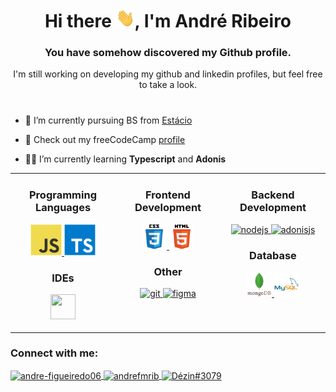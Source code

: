<div align="center">
  <h1> Hi there <img src="https://github.com/ABSphreak/ABSphreak/blob/master/gifs/Hi.gif" width="30px" height="30px">, I'm André Ribeiro</h1>
  <h3>You have somehow discovered my Github profile.</h3>
  <p>I'm still working on developing my github and linkedin profiles, but feel free to take a look. </p>
  <h1></h1>
</div>
  
  - 🌱 I’m currently pursuing BS from [Estácio](https://estacio.br/)

  - 🔭 Check out my freeCodeCamp [profile](https://www.freecodecamp.org/Andrestrim)
  
  - 👨‍💻 I’m currently learning **Typescript** and **Adonis**

<table><tr>
  <td valign="top" width="33%">
    <h3 align="center">Programming Languages</h3>
      <p align="center">
        <a href="https://developer.mozilla.org/en-US/docs/Web/JavaScript" > <img src="https://raw.githubusercontent.com/devicons/devicon/master/icons/javascript/javascript-original.svg" alt="javascript" width="50" height="50"/> </a> 
        <a href="https://www.typescriptlang.org/" > <img src="https://raw.githubusercontent.com/devicons/devicon/master/icons/typescript/typescript-original.svg" alt="typescript" width="50" height="50"/> </a>
      </p>
    <h3 align="center">IDEs</h3>
      <p align="center"> 
        <a href="https://code.visualstudio.com/" > <img src="https://i.ibb.co/vBw3R3Q/Visual-Studio-Code.png" width="40" height="40"/> </a> 
      </p>
  </td>
  <td valign="top" width="33%">
    <h3 align="center">Frontend Development</h3>
      <p align="center"> 
        <a href="https://www.w3schools.com/css/" > <img src="https://raw.githubusercontent.com/devicons/devicon/master/icons/css3/css3-original-wordmark.svg" alt="css3" width="40" height="40"/> </a> 
        <a href="https://www.w3.org/html/" > <img src="https://raw.githubusercontent.com/devicons/devicon/master/icons/html5/html5-original-wordmark.svg" alt="html5" width="40" height="40"/> </a> 
      </p>
    <h3 align="center">Other</h3>
      <p align="center"> 
        <a href="https://git-scm.com/" > <img src="https://www.vectorlogo.zone/logos/git-scm/git-scm-icon.svg" alt="git" width="40" height="40"/> </a> 
        <a href="https://www.figma.com/" > <img src="https://www.vectorlogo.zone/logos/figma/figma-icon.svg" alt="figma" width="40" height="40"/> </a>
      </p>
  </td>
  <td valign="top" width="33%">
    <h3 align="center">Backend Development</h3>
      <p align="center"> 
        <a href="https://nodejs.org" > <img src="https://www.vectorlogo.zone/logos/nodejs/nodejs-icon.svg" alt="nodejs" width="40" height="40"/> </a> 
        <a href="https://adonisjs.com/" > <img src="https://www.vectorlogo.zone/logos/adonisjs/adonisjs-icon.svg" alt="adonisjs" width="40" height="40"/> </a> 
      </p>
    <h3 align="center">Database</h3>
      <p align="center"> 
        <a href="https://www.mongodb.com/" > <img src="https://raw.githubusercontent.com/devicons/devicon/master/icons/mongodb/mongodb-original-wordmark.svg" alt="mongodb" width="40" height="40"/> </a> 
        <a href="https://www.mysql.com/" > <img src="https://raw.githubusercontent.com/devicons/devicon/master/icons/mysql/mysql-original-wordmark.svg" alt="mysql" width="40" height="40"/> </a>
      </p>
  </td>
</tr></table>

<h3>Connect with me:</h3>
    <a href="https://linkedin.com/in/andre-figueiredo06" > <img align="center" src="https://raw.githubusercontent.com/rahuldkjain/github-profile-readme-generator/master/src/images/icons/Social/linked-in-alt.svg" alt="andre-figueiredo06" height="30" width="40" /> </a>
    <a href="https://instagram.com/andrefmrib" > <img align="center" src="https://raw.githubusercontent.com/rahuldkjain/github-profile-readme-generator/master/src/images/icons/Social/instagram.svg" alt="andrefmrib" height="30" width="40" /> </a>
    <a href="https://discordapp.com/users/309102602216538132" > <img align="center" src="https://raw.githubusercontent.com/rahuldkjain/github-profile-readme-generator/master/src/images/icons/Social/discord.svg" alt="Dézin#3079" height="30" width="40" /> </a>




<!--
**Andrestrim/Andrestrim** is a ✨ _special_ ✨ repository because its `README.md` (this file) appears on your GitHub profile.

Here are some ideas to get you started:

- 🔭 I’m currently working on ...
- 🌱 I’m currently learning ...
- 👯 I’m looking to collaborate on ...
- 🤔 I’m looking for help with ...
- 💬 Ask me about ...
- 📫 How to reach me: ...
- 😄 Pronouns: ...
- ⚡ Fun fact: ...
-->
